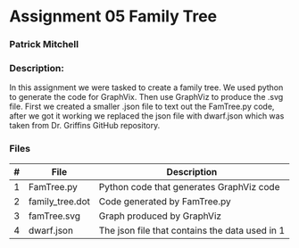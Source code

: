 # Assignment 05 Family Tree
### Patrick Mitchell
### Description:

In this assignment we were tasked to create a family tree. We used python to generate the code for
GraphVix. Then use GraphViz to produce the .svg file. First we created a smaller .json file to text out
the FamTree.py code, after we got it working we replaced the json file with dwarf.json which was taken from
Dr. Griffins GitHub repository. 

### Files

|   #   | File            | Description                                        |
| :---: | --------------- | -------------------------------------------------- |
|   1   | FamTree.py        | Python code that generates GraphViz code     |
|   2   | family_tree.dot   | Code generated by FamTree.py      |
|   3  | famTree.svg | Graph produced by GraphViz |
| 4 | dwarf.json  | The json file that contains the data used in 1 |


